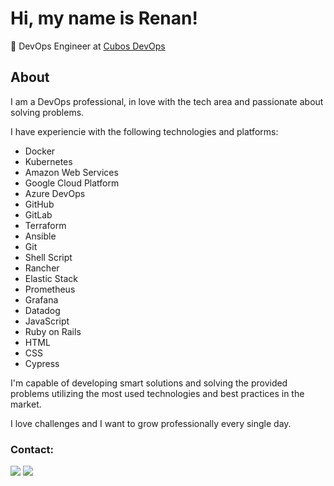 # Hi, my name is Renan!

💼 DevOps Engineer at [Cubos DevOps](https://cubos.io/devops?utm_source=post-blog)

## About
I am a DevOps professional, in love with the tech area and passionate about solving problems.

I have experiencie with the following technologies and platforms:
- Docker
- Kubernetes
- Amazon Web Services
- Google Cloud Platform
- Azure DevOps
- GitHub
- GitLab
- Terraform
- Ansible
- Git
- Shell Script
- Rancher
- Elastic Stack
- Prometheus
- Grafana
- Datadog
- JavaScript
- Ruby on Rails
- HTML
- CSS
- Cypress

I'm capable of developing smart solutions and solving the provided problems utilizing the most used technologies and best practices in the market.

I love challenges and I want to grow professionally every single day.

### Contact:
<div> 
  <a href = "mailto:renancemm@gmail.com"><img src="https://img.shields.io/badge/Gmail-D14836?style=for-the-badge&logo=gmail&logoColor=white" target="_blank"></a>
  <a href="https://www.linkedin.com/in/renanmm" target="_blank"><img src="https://img.shields.io/badge/linkedin-%230077B5.svg?style=for-the-badge&logo=linkedin&logoColor=white" target="_blank"></a> 
</div>
